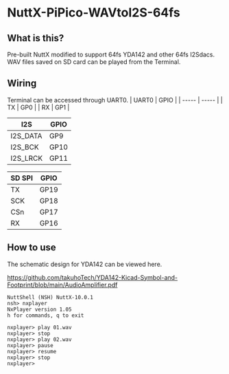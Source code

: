 # NuttX-PiPico-WAVtoI2S-64fs
## What is this?
Pre-built NuttX modified to support 64fs YDA142 and other 64fs I2Sdacs. WAV files saved on SD card can be played from the Terminal.
## Wiring
Terminal can be accessed through UART0.
| UART0 | GPIO  |
| ----- | ----- |
| TX    | GP0   |
| RX    | GP1   |

| I2S       | GPIO  |
| --------- | ----- |
| I2S_DATA  | GP9   |
| I2S_BCK   | GP10  |
| I2S_LRCK  | GP11  |

| SD SPI    | GPIO  |
| --------- | ----- |
| TX        | GP19  |
| SCK       | GP18  |
| CSn       | GP17  |
| RX        | GP16  |

## How to use
The schematic design for YDA142 can be viewed here.

https://github.com/takuhoTech/YDA142-Kicad-Symbol-and-Footprint/blob/main/AudioAmplifier.pdf

```
NuttShell (NSH) NuttX-10.0.1
nsh> nxplayer
NxPlayer version 1.05
h for commands, q to exit

nxplayer> play 01.wav
nxplayer> stop
nxplayer> play 02.wav
nxplayer> pause
nxplayer> resume
nxplayer> stop
nxplayer>
```
